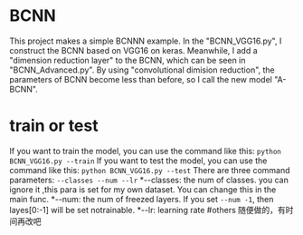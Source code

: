 # BCNN
This project makes a simple BCNNN example. In the "BCNN_VGG16.py", I construct the BCNN based on VGG16 on keras. Meanwhile,  I add a "dimension reduction layer" to the BCNN, which can be seen in "BCNN_Advanced.py". By using "convolutional dimision reduction", the parameters of BCNN become less than before, so I call the new model "A-BCNN".
# train or test
If you want to train the model, you can use the command like this:
`python BCNN_VGG16.py --train`
If you want to test the model, you can use the command like this:
`python BCNN_VGG16.py --test`
There are three command parameters: `--classes --num --lr`
*--classes: the num of classes. you can ignore it ,this para is set for my own dataset. You can change this in the main func.
*--num: the num of freezed layers. If you set  `--num -1`, then layes[0:-1] will be set notrainable.
*--lr: learning rate
#others
随便做的，有时间再改吧
